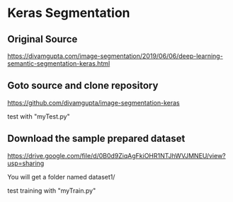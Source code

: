 # Keras Segmentation
## Original Source
https://divamgupta.com/image-segmentation/2019/06/06/deep-learning-semantic-segmentation-keras.html
## Goto source and clone repository
https://github.com/divamgupta/image-segmentation-keras

test with "myTest.py"
## Download the sample prepared dataset
https://drive.google.com/file/d/0B0d9ZiqAgFkiOHR1NTJhWVJMNEU/view?usp=sharing

You will get a folder named dataset1/

test training with "myTrain.py"
